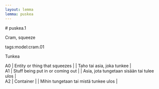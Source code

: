 ```yaml
---
layout: lemma
lemma: puskea
---
```


<div class="sense">
# <span class="sensename">puskea.1</span>

<span class="description">Cram, squeeze</span>

tags:model:cram.01

<span class="description">Tunkea</span>

A0 | Entity or thing that squeezes |   | Taho tai asia, joka tunkee |  
A1 | Stuff being put in or coming out |   | Asia, jota tungetaan sisään tai tulee ulos |  
A2 | Container |   | Mihin tungetaan tai mistä tunkee ulos |  

</div>

